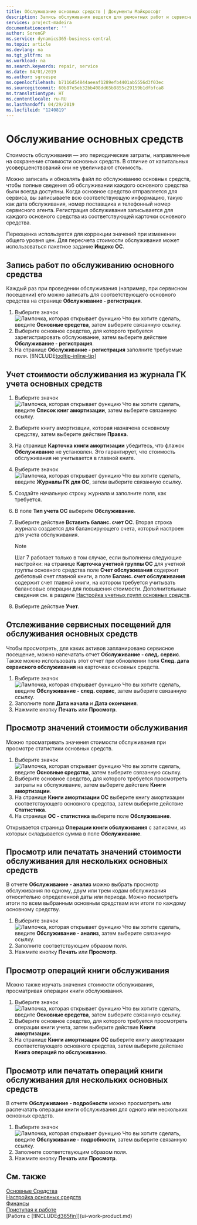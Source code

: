 ```yaml
---
title: Обслуживание основных средств | Документы Майкрософт
description: Запись обслуживания ведется для ремонтных работ и сервисных обслуживаний основных средств.
services: project-madeira
documentationcenter: ''
author: SorenGP
ms.service: dynamics365-business-central
ms.topic: article
ms.devlang: na
ms.tgt_pltfrm: na
ms.workload: na
ms.search.keywords: repair, service
ms.date: 04/01/2019
ms.author: sgroespe
ms.openlocfilehash: b7116d54844aeeaf1289efb4401ab5556d3f03ec
ms.sourcegitcommit: 60b87e5eb32bb408dd65b9855c29159b1dfbfca8
ms.translationtype: HT
ms.contentlocale: ru-RU
ms.lasthandoff: 04/29/2019
ms.locfileid: "1240819"
---
```

# <a name="maintain-fixed-assets"></a>Обслуживание основных средств
Стоимость обслуживания — это периодические затраты, направленные на сохранение стоимости основных средств. В отличие от капитальных усовершенствований они не увеличивают стоимость.

Можно записать и обновлять файл по обслуживанию основных средств, чтобы полные сведения об обслуживании каждого основного средства были всегда доступны. Когда основное средство отправляется для сервиса, вы записываете всю соответствующую информацию, такую как дата обслуживания, номер поставщика и телефонный номер сервисного агента. Регистрация обслуживания записывается для каждого основного средства из соответствующей карточки основного средства.

Переоценка используется для коррекции значений при изменении общего уровня цен. Для пересчета стоимости обслуживания может использоваться пакетное задание **Индекс ОС**.

## <a name="to-record-maintenance-work-on-a-fixed-asset"></a>Запись работ по обслуживанию основного средства
Каждый раз при проведении обслуживания (например, при сервисном посещении) его можно записать для соответствующего основного средства на странице **Обслуживание - регистрация**.  

1. Выберите значок ![Лампочка, которая открывает функцию Что вы хотите сделать](media/ui-search/search_small.png "Что вы хотите сделать"), введите **Основные средства**, затем выберите связанную ссылку.  
2. Выберите основное средство, для которого требуется зарегистрировать обслуживание, затем выберите действие **Обслуживание - регистрация**.
3. На странице **Обслуживание - регистрация** заполните требуемые поля. [!INCLUDE[tooltip-inline-tip](includes/tooltip-inline-tip_md.md)]  

## <a name="to-post-maintenance-costs-from-a-fixed-asset-gl-journal"></a>Учет стоимости обслуживания из журнала ГК учета основных средств
1. Выберите значок ![Лампочка, которая открывает функцию Что вы хотите сделать](media/ui-search/search_small.png "Что вы хотите сделать"), введите **Список книг амортизации**, затем выберите связанную ссылку.  
2. Выберите книгу амортизации, которая назначена основному средству, затем выберите действие **Правка**.
3. На странице **Карточка книги амортизации** убедитесь, что флажок **Обслуживание** не установлен. Это гарантирует, что стоимость обслуживания не учитывается в главной книге.
4. Выберите значок ![Лампочка, которая открывает функцию Что вы хотите сделать](media/ui-search/search_small.png "Что вы хотите сделать"), введите **Журналы ГК для ОС**, затем выберите связанную ссылку.  
5. Создайте начальную строку журнала и заполните поля, как требуется.
6. В поле **Тип учета ОС** выберите **Обслуживание**.
7. Выберите действие **Вставить баланс. счет ОС**. Вторая строка журнала создается для балансирующего счета, который настроен для учета обслуживания.

    > [!NOTE]  
    >   Шаг 7 работает только в том случае, если выполнены следующие настройки: на странице **Карточка учетной группы ОС** для учетной группы основного средства поле **Счет обслуживания** содержит дебетовый счет главной книги, а поле **Баланс. счет обслуживания** содержит счет главной книги, на котором требуется учитывать балансовые операции для повышения стоимости. Дополнительные сведения см. в разделе [Настройка учетных групп основных средств](fa-how-setup-general.md#to-set-up-fixed-asset-posting-groups).
8. Выберите действие **Учет**.

## <a name="to-follow-up-on-fixed-assets-service-visits"></a>Отслеживание сервисных посещений для обслуживания основных средств
Чтобы просмотреть, для каких активов запланировано сервисное посещение, можно напечатать отчет **Обслуживание - след. сервис**. Также можно использовать этот отчет при обновлении поля **След. дата сервисного обслуживания** на карточках основных средств.  

1. Выберите значок ![Лампочка, которая открывает функцию Что вы хотите сделать](media/ui-search/search_small.png "Что вы хотите сделать"), введите **Обслуживание - след. сервис**, затем выберите связанную ссылку.  
2. Заполните поля **Дата начала** и **Дата окончания**.  
3. Нажмите кнопку **Печать** или **Просмотр**.

## <a name="to-monitor-maintenance-costs"></a>Просмотр значений стоимости обслуживания
Можно просматривать значения стоимости обслуживания при просмотре статистики основных средств.  

1. Выберите значок ![Лампочка, которая открывает функцию Что вы хотите сделать](media/ui-search/search_small.png "Что вы хотите сделать"), введите **Основные средства**, затем выберите связанную ссылку.
2. Выберите основное средство, для которого требуется просмотреть затраты на обслуживание, затем выберите действие **Книги амортизации**.
3. На странице **Книги амортизации ОС** выберите книгу амортизации соответствующего основного средства, затем выберите действие **Статистика**.
4. На странице **ОС - статистика** выберите поле **Обслуживание**.

Открывается страница **Операции книги обслуживания** с записями, из которых складывается сумма в поле **Обслуживание**.

## <a name="to-view-or-print-maintenance-costs-for-multiple-fixed-assets"></a>Просмотр или печатать значений стоимости обслуживания для нескольких основных средств
В отчете **Обслуживание - анализ** можно выбрать просмотр обслуживания по одному, двум или трем кодам обслуживания относительно определенной даты или периода. Можно посмотреть итоги по всем выбранным основным средствам или итоги по каждому основному средству.

1. Выберите значок ![Лампочка, которая открывает функцию Что вы хотите сделать](media/ui-search/search_small.png "Что вы хотите сделать"), введите **Обслуживание - анализ**, затем выберите связанную ссылку.
2. Заполните соответствующим образом поля.
3. Нажмите кнопку **Печать** или **Просмотр**.

## <a name="to-view-maintenance-ledger-entries"></a>Просмотр операций книги обслуживания
Можно также изучать значения стоимости обслуживания, просматривая операции книги обслуживания.  

1. Выберите значок ![Лампочка, которая открывает функцию Что вы хотите сделать](media/ui-search/search_small.png "Что вы хотите сделать"), введите **Основные средства**, затем выберите связанную ссылку.
2. Выберите основное средство, для которого требуется просмотреть операции книги учета, затем выберите действие **Книги амортизации**.
3. На странице **Книги амортизации ОС** выберите книгу амортизации соответствующего основного средства, затем выберите действие **Книга операций по обслуживанию**.

## <a name="to-view-or-print-maintenance-ledger-entries-for-multiple-fixed-assets"></a>Просмотр или печатать операций книги обслуживания для нескольких основных средств
В отчете **Обслуживание - подробности** можно просмотреть или распечатать операции книги обслуживания для одного или нескольких основных средств.  

1. Выберите значок ![Лампочка, которая открывает функцию Что вы хотите сделать](media/ui-search/search_small.png "Что вы хотите сделать"), введите **Обслуживание - подробности**, затем выберите связанную ссылку.
2. Заполните соответствующим образом поля.
3. Нажмите кнопку **Печать** или **Просмотр**.

## <a name="see-also"></a>См. также
[Основные Средства](fa-manage.md)  
[Настройка основных средств](fa-setup.md)  
[Финансы](finance.md)  
[Приступая к работе](product-get-started.md)  
[Работа с [!INCLUDE[d365fin](includes/d365fin_md.md)]](ui-work-product.md)
